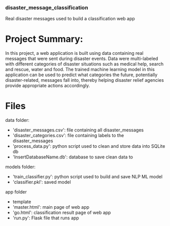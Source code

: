 ### disaster_message_classification
Real disaster messages used to build a classification web app 

# Project Summary:
In this project, a web application is built using data containing real messages
that were sent during disaster events. Data were multi-labeled with different
categories of disaster situations such as medical help, search and rescue, water
and food. The trained machine learning model in this application can be used to
predict what categories the future, potentially disaster-related, messages fall into, 
thereby helping disaster relief agencies provide appropriate actions accordingly.


# Files
data folder:
 - 'disaster_messages.csv': file containing all disaster_messages
 - 'disaster_categories.csv': file containing labels to the disaster_messages
 - 'process_data.py': python script used to clean and store data into SQLite db
 - 'InsertDatabaseName.db': database to save clean data to

models folder:
 - 'train_classifier.py': python script used to build and save NLP ML model
 - 'classifier.pkl': saved model

app folder
 - template
  - 'master.html': main page of web app
  - 'go.html': classification result page of web app
 - 'run.py': Flask file that runs app

